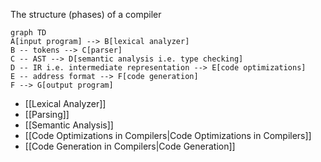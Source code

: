 The structure (phases) of a compiler
```mermaid
graph TD
A[input program] --> B[lexical analyzer]
B -- tokens --> C[parser]
C -- AST --> D[semantic analysis i.e. type checking]
D -- IR i.e. intermediate representation --> E[code optimizations]
E -- address format --> F[code generation]
F --> G[output program]
```

- [[Lexical Analyzer]]
- [[Parsing]]
- [[Semantic Analysis]]
- [[Code Optimizations in Compilers|Code Optimizations in Compilers]]
- [[Code Generation in Compilers|Code Generation]]